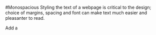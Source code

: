 #Monospacious
Styling the text of a webpage is critical to the design; choice of margins, spacing and font can make text much easier and pleasanter to read.

Add a **<style>** element to this page, and set the following properties inside it:

The paragraph text should be 680 pixels wide;
The paragraph text and heading should have 30 pixels bottom margins and 40 pixels left margins;
The heading should also have a 30 pixel top margin;
The paragraph line height should be 1.8 times the height of the text;
The paragraph font size should be 18 pixels, and the heading should be twice that;
The heading should use the font family **Verdana, Geneva, sans-serif**
Paragraphs should use the font family **Georgia, Times, serif**
  The span should use the font family <font color="green">'Courier New'</font>, monospace
